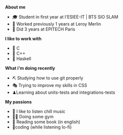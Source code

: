 **About me**

+ 🎓 Student in first year at l'ESIEE-IT | BTS SIO SLAM
+ 🔨 Worked previously 1 years at Leroy Merlin
+ 💈 Did 3 years at EPITECH Paris


**I like to work with**

+ 🥇 C
+ 🥈 C++
+ 🥉 Haskell

**What i'm doing recently**

+ ⛏ Studying how to use git properly
+ 🎭 Trying to improve my skills in CSS
+ ♟Learning about units-tests and integrations-tests

**My passions**

+ 🎵 I like to listen chill music
+ 🏋️‍♀️ Doing some gym
+ 📕 Reading some book (in english)
+ 👀coding (while listening lo-fi)
